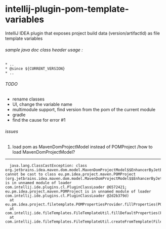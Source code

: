 # intellij-plugin-pom-template-variables

IntelliJ IDEA plugin that exposes project build data (version/artifactId) as file template variables





###### sample java doc class header usage :
 
    * ..
    * @since ${CURRENT_VERSION}
    * ..


###### TODO

- rename classes
- UI, change the variable name
- multimodule support, find version from the pom of the current module
- gradle
- find the cause for error #1


###### issues
 
1. load pom as MavenDomProjectModel instead of POMProject /how to load MavenDomProjectModel?



---
      java.lang.ClassCastException: class org.jetbrains.idea.maven.dom.model.MavenDomProjectModel$$EnhancerByJetBrainsMainCglib$$8ae7e121 cannot be cast to class eu.pm.idea.project.maven.POMProject (org.jetbrains.idea.maven.dom.model.MavenDomProjectModel$$EnhancerByJetBrainsMainCglib$$8ae7e121 is in unnamed module of loader com.intellij.ide.plugins.cl.PluginClassLoader @6572421; eu.pm.idea.project.maven.POMProject is in unnamed module of loader com.intellij.ide.plugins.cl.PluginClassLoader @2d2b379d)
      at eu.pm.idea.project.filetemplate.POMPropertiesProvider.fillProperties(POMPropertiesProvider.java:52)
      at com.intellij.ide.fileTemplates.FileTemplateUtil.fillDefaultProperties(FileTemplateUtil.java:362)
      at com.intellij.ide.fileTemplates.FileTemplateUtil.createFromTemplate(FileTemplateUtil.java:299)


